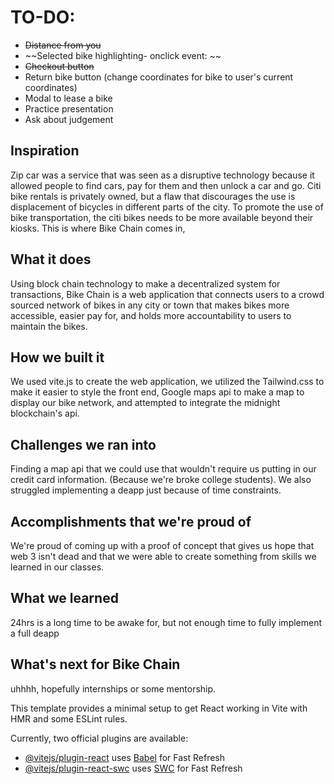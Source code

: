 # TO-DO:
- ~~Distance from you~~
- ~~Selected bike highlighting- onclick event: ~~
- ~~Checkout button~~
- Return bike button (change coordinates for bike to user's current coordinates)
- Modal to lease a bike
- Practice presentation
- Ask about judgement

## Inspiration
Zip car was a service that was seen as a disruptive technology because it allowed people to find cars, pay for them and then unlock a car and go. Citi bike rentals is privately owned, but a flaw that discourages the use is displacement of bicycles in different parts of the city. To promote the use of bike transportation, the citi bikes needs to be more available beyond their kiosks. This is where Bike Chain comes in,
## What it does
Using block chain technology to make a decentralized system for transactions, Bike Chain is a web application that connects users to a crowd sourced network of bikes in any city or town that makes bikes more accessible, easier pay for, and holds more accountability to users to maintain the bikes.
## How we built it
We used vite.js to create the web application, we utilized the Tailwind.css to make it easier to style the front end, Google maps api to make a map to display our bike network, and attempted to integrate the midnight blockchain's api.
## Challenges we ran into
Finding a map api that we could use that wouldn't require us putting in our credit card information. (Because we're broke college students). We also struggled implementing a deapp just because of time constraints.
## Accomplishments that we're proud of
We're proud of coming up with a proof of concept that gives us hope that web 3 isn't dead and that we were able to create something from skills we learned in our classes. 
## What we learned
24hrs is a long time to be awake for, but not enough time to fully implement a full deapp
## What's next for Bike Chain
uhhhh, hopefully internships or some mentorship.





This template provides a minimal setup to get React working in Vite with HMR and some ESLint rules.

Currently, two official plugins are available:

- [@vitejs/plugin-react](https://github.com/vitejs/vite-plugin-react/blob/main/packages/plugin-react/README.md) uses [Babel](https://babeljs.io/) for Fast Refresh
- [@vitejs/plugin-react-swc](https://github.com/vitejs/vite-plugin-react-swc) uses [SWC](https://swc.rs/) for Fast Refresh

